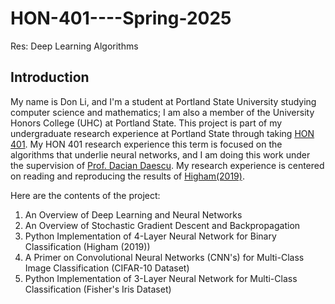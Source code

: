 # HON-401----Spring-2025
Res: Deep Learning Algorithms

## Introduction

My name is Don Li, and I'm a student at Portland State University studying computer science and mathematics; I am also a member of the University Honors College (UHC) at Portland State. This project is part of my undergraduate research experience at Portland State through taking [HON 401](https://www.pdx.edu/honors/hon-401-research). My HON 401 research experience this term is focused on the algorithms that underlie neural networks, and I am doing this work under the supervision of [Prof. Dacian Daescu](https://web.pdx.edu/~daescu/). My research experience is centered on reading and reproducing the results of [Higham(2019)](https://arxiv.org/abs/1801.05894). 

Here are the contents of the project:

1. An Overview of Deep Learning and Neural Networks
2. An Overview of Stochastic Gradient Descent and Backpropagation
3. Python Implementation of 4-Layer Neural Network for Binary Classification (Higham (2019))
4. A Primer on Convolutional Neural Networks (CNN's) for Multi-Class Image Classification (CIFAR-10 Dataset)
5. Python Implementation of 3-Layer Neural Network for Multi-Class Classification (Fisher's Iris Dataset)









